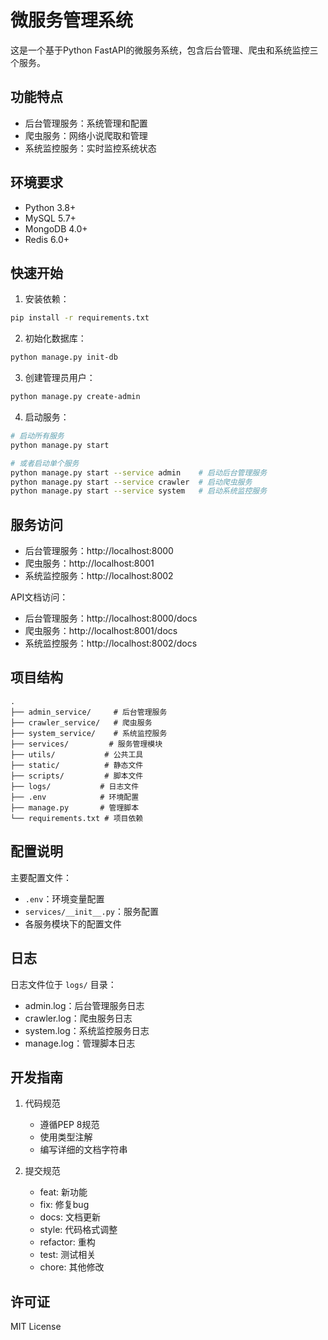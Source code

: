 # 微服务管理系统

这是一个基于Python FastAPI的微服务系统，包含后台管理、爬虫和系统监控三个服务。

## 功能特点

- 后台管理服务：系统管理和配置
- 爬虫服务：网络小说爬取和管理
- 系统监控服务：实时监控系统状态

## 环境要求

- Python 3.8+
- MySQL 5.7+
- MongoDB 4.0+
- Redis 6.0+

## 快速开始

1. 安装依赖：
```bash
pip install -r requirements.txt
```

2. 初始化数据库：
```bash
python manage.py init-db
```

3. 创建管理员用户：
```bash
python manage.py create-admin
```

4. 启动服务：
```bash
# 启动所有服务
python manage.py start

# 或者启动单个服务
python manage.py start --service admin    # 启动后台管理服务
python manage.py start --service crawler  # 启动爬虫服务
python manage.py start --service system   # 启动系统监控服务
```

## 服务访问

- 后台管理服务：http://localhost:8000
- 爬虫服务：http://localhost:8001
- 系统监控服务：http://localhost:8002

API文档访问：
- 后台管理服务：http://localhost:8000/docs
- 爬虫服务：http://localhost:8001/docs
- 系统监控服务：http://localhost:8002/docs

## 项目结构

```
.
├── admin_service/     # 后台管理服务
├── crawler_service/   # 爬虫服务
├── system_service/    # 系统监控服务
├── services/         # 服务管理模块
├── utils/           # 公共工具
├── static/          # 静态文件
├── scripts/         # 脚本文件
├── logs/           # 日志文件
├── .env            # 环境配置
├── manage.py       # 管理脚本
└── requirements.txt # 项目依赖
```

## 配置说明

主要配置文件：
- `.env`：环境变量配置
- `services/__init__.py`：服务配置
- 各服务模块下的配置文件

## 日志

日志文件位于 `logs/` 目录：
- admin.log：后台管理服务日志
- crawler.log：爬虫服务日志
- system.log：系统监控服务日志
- manage.log：管理脚本日志

## 开发指南

1. 代码规范
   - 遵循PEP 8规范
   - 使用类型注解
   - 编写详细的文档字符串

2. 提交规范
   - feat: 新功能
   - fix: 修复bug
   - docs: 文档更新
   - style: 代码格式调整
   - refactor: 重构
   - test: 测试相关
   - chore: 其他修改

## 许可证

MIT License 